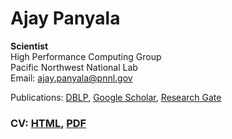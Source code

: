 Ajay Panyala
============

**Scientist**  
High Performance Computing Group  
Pacific Northwest National Lab  
Email: [ajay.panyala@pnnl.gov](mailto:ajay.panyala@pnnl.gov)

Publications: [DBLP](http://dblp.uni-trier.de/pers/hd/p/Panyala:Ajay), [Google Scholar](https://scholar.google.com/citations?user=ffzua2EAAAAJ&hl=en), [Research Gate](http://www.researchgate.net/profile/Ajay_Panyala)


### CV: [HTML](CV/CV.md), [PDF](https://raw.githubusercontent.com/ajaypanyala/ajaypanyala.github.io/master/CV/CV.pdf)